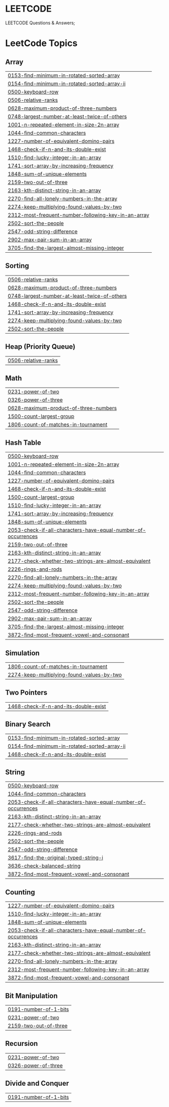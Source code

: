 # LEETCODE
LEETCODE Questions &amp; Answers;

<!---LeetCode Topics Start-->
# LeetCode Topics
## Array
|  |
| ------- |
| [0153-find-minimum-in-rotated-sorted-array](https://github.com/vikassuresh4397/LEETCODE/tree/master/0153-find-minimum-in-rotated-sorted-array) |
| [0154-find-minimum-in-rotated-sorted-array-ii](https://github.com/vikassuresh4397/LEETCODE/tree/master/0154-find-minimum-in-rotated-sorted-array-ii) |
| [0500-keyboard-row](https://github.com/vikassuresh4397/LEETCODE/tree/master/0500-keyboard-row) |
| [0506-relative-ranks](https://github.com/vikassuresh4397/LEETCODE/tree/master/0506-relative-ranks) |
| [0628-maximum-product-of-three-numbers](https://github.com/vikassuresh4397/LEETCODE/tree/master/0628-maximum-product-of-three-numbers) |
| [0748-largest-number-at-least-twice-of-others](https://github.com/vikassuresh4397/LEETCODE/tree/master/0748-largest-number-at-least-twice-of-others) |
| [1001-n-repeated-element-in-size-2n-array](https://github.com/vikassuresh4397/LEETCODE/tree/master/1001-n-repeated-element-in-size-2n-array) |
| [1044-find-common-characters](https://github.com/vikassuresh4397/LEETCODE/tree/master/1044-find-common-characters) |
| [1227-number-of-equivalent-domino-pairs](https://github.com/vikassuresh4397/LEETCODE/tree/master/1227-number-of-equivalent-domino-pairs) |
| [1468-check-if-n-and-its-double-exist](https://github.com/vikassuresh4397/LEETCODE/tree/master/1468-check-if-n-and-its-double-exist) |
| [1510-find-lucky-integer-in-an-array](https://github.com/vikassuresh4397/LEETCODE/tree/master/1510-find-lucky-integer-in-an-array) |
| [1741-sort-array-by-increasing-frequency](https://github.com/vikassuresh4397/LEETCODE/tree/master/1741-sort-array-by-increasing-frequency) |
| [1848-sum-of-unique-elements](https://github.com/vikassuresh4397/LEETCODE/tree/master/1848-sum-of-unique-elements) |
| [2159-two-out-of-three](https://github.com/vikassuresh4397/LEETCODE/tree/master/2159-two-out-of-three) |
| [2163-kth-distinct-string-in-an-array](https://github.com/vikassuresh4397/LEETCODE/tree/master/2163-kth-distinct-string-in-an-array) |
| [2270-find-all-lonely-numbers-in-the-array](https://github.com/vikassuresh4397/LEETCODE/tree/master/2270-find-all-lonely-numbers-in-the-array) |
| [2274-keep-multiplying-found-values-by-two](https://github.com/vikassuresh4397/LEETCODE/tree/master/2274-keep-multiplying-found-values-by-two) |
| [2312-most-frequent-number-following-key-in-an-array](https://github.com/vikassuresh4397/LEETCODE/tree/master/2312-most-frequent-number-following-key-in-an-array) |
| [2502-sort-the-people](https://github.com/vikassuresh4397/LEETCODE/tree/master/2502-sort-the-people) |
| [2547-odd-string-difference](https://github.com/vikassuresh4397/LEETCODE/tree/master/2547-odd-string-difference) |
| [2902-max-pair-sum-in-an-array](https://github.com/vikassuresh4397/LEETCODE/tree/master/2902-max-pair-sum-in-an-array) |
| [3705-find-the-largest-almost-missing-integer](https://github.com/vikassuresh4397/LEETCODE/tree/master/3705-find-the-largest-almost-missing-integer) |
## Sorting
|  |
| ------- |
| [0506-relative-ranks](https://github.com/vikassuresh4397/LEETCODE/tree/master/0506-relative-ranks) |
| [0628-maximum-product-of-three-numbers](https://github.com/vikassuresh4397/LEETCODE/tree/master/0628-maximum-product-of-three-numbers) |
| [0748-largest-number-at-least-twice-of-others](https://github.com/vikassuresh4397/LEETCODE/tree/master/0748-largest-number-at-least-twice-of-others) |
| [1468-check-if-n-and-its-double-exist](https://github.com/vikassuresh4397/LEETCODE/tree/master/1468-check-if-n-and-its-double-exist) |
| [1741-sort-array-by-increasing-frequency](https://github.com/vikassuresh4397/LEETCODE/tree/master/1741-sort-array-by-increasing-frequency) |
| [2274-keep-multiplying-found-values-by-two](https://github.com/vikassuresh4397/LEETCODE/tree/master/2274-keep-multiplying-found-values-by-two) |
| [2502-sort-the-people](https://github.com/vikassuresh4397/LEETCODE/tree/master/2502-sort-the-people) |
## Heap (Priority Queue)
|  |
| ------- |
| [0506-relative-ranks](https://github.com/vikassuresh4397/LEETCODE/tree/master/0506-relative-ranks) |
## Math
|  |
| ------- |
| [0231-power-of-two](https://github.com/vikassuresh4397/LEETCODE/tree/master/0231-power-of-two) |
| [0326-power-of-three](https://github.com/vikassuresh4397/LEETCODE/tree/master/0326-power-of-three) |
| [0628-maximum-product-of-three-numbers](https://github.com/vikassuresh4397/LEETCODE/tree/master/0628-maximum-product-of-three-numbers) |
| [1500-count-largest-group](https://github.com/vikassuresh4397/LEETCODE/tree/master/1500-count-largest-group) |
| [1806-count-of-matches-in-tournament](https://github.com/vikassuresh4397/LEETCODE/tree/master/1806-count-of-matches-in-tournament) |
## Hash Table
|  |
| ------- |
| [0500-keyboard-row](https://github.com/vikassuresh4397/LEETCODE/tree/master/0500-keyboard-row) |
| [1001-n-repeated-element-in-size-2n-array](https://github.com/vikassuresh4397/LEETCODE/tree/master/1001-n-repeated-element-in-size-2n-array) |
| [1044-find-common-characters](https://github.com/vikassuresh4397/LEETCODE/tree/master/1044-find-common-characters) |
| [1227-number-of-equivalent-domino-pairs](https://github.com/vikassuresh4397/LEETCODE/tree/master/1227-number-of-equivalent-domino-pairs) |
| [1468-check-if-n-and-its-double-exist](https://github.com/vikassuresh4397/LEETCODE/tree/master/1468-check-if-n-and-its-double-exist) |
| [1500-count-largest-group](https://github.com/vikassuresh4397/LEETCODE/tree/master/1500-count-largest-group) |
| [1510-find-lucky-integer-in-an-array](https://github.com/vikassuresh4397/LEETCODE/tree/master/1510-find-lucky-integer-in-an-array) |
| [1741-sort-array-by-increasing-frequency](https://github.com/vikassuresh4397/LEETCODE/tree/master/1741-sort-array-by-increasing-frequency) |
| [1848-sum-of-unique-elements](https://github.com/vikassuresh4397/LEETCODE/tree/master/1848-sum-of-unique-elements) |
| [2053-check-if-all-characters-have-equal-number-of-occurrences](https://github.com/vikassuresh4397/LEETCODE/tree/master/2053-check-if-all-characters-have-equal-number-of-occurrences) |
| [2159-two-out-of-three](https://github.com/vikassuresh4397/LEETCODE/tree/master/2159-two-out-of-three) |
| [2163-kth-distinct-string-in-an-array](https://github.com/vikassuresh4397/LEETCODE/tree/master/2163-kth-distinct-string-in-an-array) |
| [2177-check-whether-two-strings-are-almost-equivalent](https://github.com/vikassuresh4397/LEETCODE/tree/master/2177-check-whether-two-strings-are-almost-equivalent) |
| [2226-rings-and-rods](https://github.com/vikassuresh4397/LEETCODE/tree/master/2226-rings-and-rods) |
| [2270-find-all-lonely-numbers-in-the-array](https://github.com/vikassuresh4397/LEETCODE/tree/master/2270-find-all-lonely-numbers-in-the-array) |
| [2274-keep-multiplying-found-values-by-two](https://github.com/vikassuresh4397/LEETCODE/tree/master/2274-keep-multiplying-found-values-by-two) |
| [2312-most-frequent-number-following-key-in-an-array](https://github.com/vikassuresh4397/LEETCODE/tree/master/2312-most-frequent-number-following-key-in-an-array) |
| [2502-sort-the-people](https://github.com/vikassuresh4397/LEETCODE/tree/master/2502-sort-the-people) |
| [2547-odd-string-difference](https://github.com/vikassuresh4397/LEETCODE/tree/master/2547-odd-string-difference) |
| [2902-max-pair-sum-in-an-array](https://github.com/vikassuresh4397/LEETCODE/tree/master/2902-max-pair-sum-in-an-array) |
| [3705-find-the-largest-almost-missing-integer](https://github.com/vikassuresh4397/LEETCODE/tree/master/3705-find-the-largest-almost-missing-integer) |
| [3872-find-most-frequent-vowel-and-consonant](https://github.com/vikassuresh4397/LEETCODE/tree/master/3872-find-most-frequent-vowel-and-consonant) |
## Simulation
|  |
| ------- |
| [1806-count-of-matches-in-tournament](https://github.com/vikassuresh4397/LEETCODE/tree/master/1806-count-of-matches-in-tournament) |
| [2274-keep-multiplying-found-values-by-two](https://github.com/vikassuresh4397/LEETCODE/tree/master/2274-keep-multiplying-found-values-by-two) |
## Two Pointers
|  |
| ------- |
| [1468-check-if-n-and-its-double-exist](https://github.com/vikassuresh4397/LEETCODE/tree/master/1468-check-if-n-and-its-double-exist) |
## Binary Search
|  |
| ------- |
| [0153-find-minimum-in-rotated-sorted-array](https://github.com/vikassuresh4397/LEETCODE/tree/master/0153-find-minimum-in-rotated-sorted-array) |
| [0154-find-minimum-in-rotated-sorted-array-ii](https://github.com/vikassuresh4397/LEETCODE/tree/master/0154-find-minimum-in-rotated-sorted-array-ii) |
| [1468-check-if-n-and-its-double-exist](https://github.com/vikassuresh4397/LEETCODE/tree/master/1468-check-if-n-and-its-double-exist) |
## String
|  |
| ------- |
| [0500-keyboard-row](https://github.com/vikassuresh4397/LEETCODE/tree/master/0500-keyboard-row) |
| [1044-find-common-characters](https://github.com/vikassuresh4397/LEETCODE/tree/master/1044-find-common-characters) |
| [2053-check-if-all-characters-have-equal-number-of-occurrences](https://github.com/vikassuresh4397/LEETCODE/tree/master/2053-check-if-all-characters-have-equal-number-of-occurrences) |
| [2163-kth-distinct-string-in-an-array](https://github.com/vikassuresh4397/LEETCODE/tree/master/2163-kth-distinct-string-in-an-array) |
| [2177-check-whether-two-strings-are-almost-equivalent](https://github.com/vikassuresh4397/LEETCODE/tree/master/2177-check-whether-two-strings-are-almost-equivalent) |
| [2226-rings-and-rods](https://github.com/vikassuresh4397/LEETCODE/tree/master/2226-rings-and-rods) |
| [2502-sort-the-people](https://github.com/vikassuresh4397/LEETCODE/tree/master/2502-sort-the-people) |
| [2547-odd-string-difference](https://github.com/vikassuresh4397/LEETCODE/tree/master/2547-odd-string-difference) |
| [3617-find-the-original-typed-string-i](https://github.com/vikassuresh4397/LEETCODE/tree/master/3617-find-the-original-typed-string-i) |
| [3636-check-balanced-string](https://github.com/vikassuresh4397/LEETCODE/tree/master/3636-check-balanced-string) |
| [3872-find-most-frequent-vowel-and-consonant](https://github.com/vikassuresh4397/LEETCODE/tree/master/3872-find-most-frequent-vowel-and-consonant) |
## Counting
|  |
| ------- |
| [1227-number-of-equivalent-domino-pairs](https://github.com/vikassuresh4397/LEETCODE/tree/master/1227-number-of-equivalent-domino-pairs) |
| [1510-find-lucky-integer-in-an-array](https://github.com/vikassuresh4397/LEETCODE/tree/master/1510-find-lucky-integer-in-an-array) |
| [1848-sum-of-unique-elements](https://github.com/vikassuresh4397/LEETCODE/tree/master/1848-sum-of-unique-elements) |
| [2053-check-if-all-characters-have-equal-number-of-occurrences](https://github.com/vikassuresh4397/LEETCODE/tree/master/2053-check-if-all-characters-have-equal-number-of-occurrences) |
| [2163-kth-distinct-string-in-an-array](https://github.com/vikassuresh4397/LEETCODE/tree/master/2163-kth-distinct-string-in-an-array) |
| [2177-check-whether-two-strings-are-almost-equivalent](https://github.com/vikassuresh4397/LEETCODE/tree/master/2177-check-whether-two-strings-are-almost-equivalent) |
| [2270-find-all-lonely-numbers-in-the-array](https://github.com/vikassuresh4397/LEETCODE/tree/master/2270-find-all-lonely-numbers-in-the-array) |
| [2312-most-frequent-number-following-key-in-an-array](https://github.com/vikassuresh4397/LEETCODE/tree/master/2312-most-frequent-number-following-key-in-an-array) |
| [3872-find-most-frequent-vowel-and-consonant](https://github.com/vikassuresh4397/LEETCODE/tree/master/3872-find-most-frequent-vowel-and-consonant) |
## Bit Manipulation
|  |
| ------- |
| [0191-number-of-1-bits](https://github.com/vikassuresh4397/LEETCODE/tree/master/0191-number-of-1-bits) |
| [0231-power-of-two](https://github.com/vikassuresh4397/LEETCODE/tree/master/0231-power-of-two) |
| [2159-two-out-of-three](https://github.com/vikassuresh4397/LEETCODE/tree/master/2159-two-out-of-three) |
## Recursion
|  |
| ------- |
| [0231-power-of-two](https://github.com/vikassuresh4397/LEETCODE/tree/master/0231-power-of-two) |
| [0326-power-of-three](https://github.com/vikassuresh4397/LEETCODE/tree/master/0326-power-of-three) |
## Divide and Conquer
|  |
| ------- |
| [0191-number-of-1-bits](https://github.com/vikassuresh4397/LEETCODE/tree/master/0191-number-of-1-bits) |
<!---LeetCode Topics End-->
